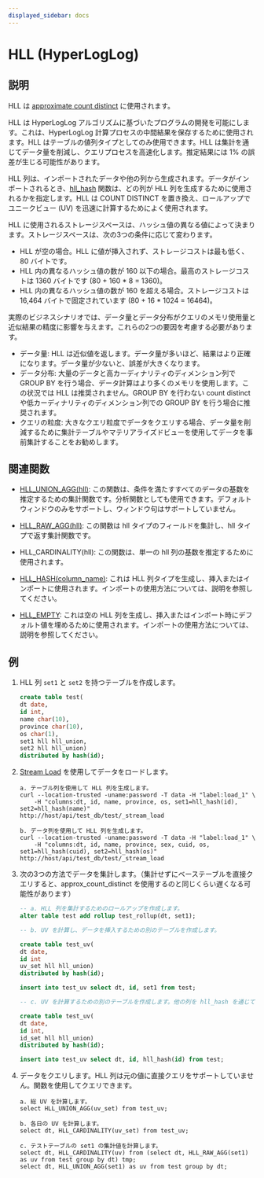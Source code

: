 ```yaml
---
displayed_sidebar: docs
---
```


# HLL (HyperLogLog)

## 説明

HLL は [approximate count distinct](../../../using_starrocks/distinct_values/Using_HLL.md) に使用されます。

HLL は HyperLogLog アルゴリズムに基づいたプログラムの開発を可能にします。これは、HyperLogLog 計算プロセスの中間結果を保存するために使用されます。HLL はテーブルの値列タイプとしてのみ使用できます。HLL は集計を通じてデータ量を削減し、クエリプロセスを高速化します。推定結果には 1% の誤差が生じる可能性があります。

HLL 列は、インポートされたデータや他の列から生成されます。データがインポートされるとき、[hll_hash](../../sql-functions/scalar-functions/hll_hash.md) 関数は、どの列が HLL 列を生成するために使用されるかを指定します。HLL は COUNT DISTINCT を置き換え、ロールアップでユニークビュー (UV) を迅速に計算するためによく使用されます。

HLL に使用されるストレージスペースは、ハッシュ値の異なる値によって決まります。ストレージスペースは、次の3つの条件に応じて変わります。

- HLL が空の場合。HLL に値が挿入されず、ストレージコストは最も低く、80 バイトです。
- HLL 内の異なるハッシュ値の数が 160 以下の場合。最高のストレージコストは 1360 バイトです (80 + 160 * 8 = 1360)。
- HLL 内の異なるハッシュ値の数が 160 を超える場合。ストレージコストは 16,464 バイトで固定されています (80 + 16 * 1024 = 16464)。

実際のビジネスシナリオでは、データ量とデータ分布がクエリのメモリ使用量と近似結果の精度に影響を与えます。これらの2つの要因を考慮する必要があります。

- データ量: HLL は近似値を返します。データ量が多いほど、結果はより正確になります。データ量が少ないと、誤差が大きくなります。
- データ分布: 大量のデータと高カーディナリティのディメンション列で GROUP BY を行う場合、データ計算はより多くのメモリを使用します。この状況では HLL は推奨されません。GROUP BY を行わない count distinct や低カーディナリティのディメンション列での GROUP BY を行う場合に推奨されます。
- クエリの粒度: 大きなクエリ粒度でデータをクエリする場合、データ量を削減するために集計テーブルやマテリアライズドビューを使用してデータを事前集計することをお勧めします。

## 関連関数

- [HLL_UNION_AGG(hll)](../../sql-functions/aggregate-functions/hll_union_agg.md): この関数は、条件を満たすすべてのデータの基数を推定するための集計関数です。分析関数としても使用できます。デフォルトウィンドウのみをサポートし、ウィンドウ句はサポートしていません。

- [HLL_RAW_AGG(hll)](../../sql-functions/aggregate-functions/hll_raw_agg.md): この関数は hll タイプのフィールドを集計し、hll タイプで返す集計関数です。

- HLL_CARDINALITY(hll): この関数は、単一の hll 列の基数を推定するために使用されます。

- [HLL_HASH(column_name)](../../sql-functions/scalar-functions/hll_hash.md): これは HLL 列タイプを生成し、挿入またはインポートに使用されます。インポートの使用方法については、説明を参照してください。

- [HLL_EMPTY](../../sql-functions/scalar-functions/hll_empty.md): これは空の HLL 列を生成し、挿入またはインポート時にデフォルト値を埋めるために使用されます。インポートの使用方法については、説明を参照してください。

## 例

1. HLL 列 `set1` と `set2` を持つテーブルを作成します。

    ```sql
    create table test(
    dt date,
    id int,
    name char(10),
    province char(10),
    os char(1),
    set1 hll hll_union,
    set2 hll hll_union)
    distributed by hash(id);
    ```

2. [Stream Load](../../../loading/StreamLoad.md) を使用してデータをロードします。

    ```plain text
    a. テーブル列を使用して HLL 列を生成します。
    curl --location-trusted -uname:password -T data -H "label:load_1" \
        -H "columns:dt, id, name, province, os, set1=hll_hash(id), set2=hll_hash(name)"
    http://host/api/test_db/test/_stream_load

    b. データ列を使用して HLL 列を生成します。
    curl --location-trusted -uname:password -T data -H "label:load_1" \
        -H "columns:dt, id, name, province, sex, cuid, os, set1=hll_hash(cuid), set2=hll_hash(os)"
    http://host/api/test_db/test/_stream_load
    ```

3. 次の3つの方法でデータを集計します。（集計せずにベーステーブルを直接クエリすると、approx_count_distinct を使用するのと同じくらい遅くなる可能性があります）

    ```sql
    -- a. HLL 列を集計するためのロールアップを作成します。
    alter table test add rollup test_rollup(dt, set1);

    -- b. UV を計算し、データを挿入するための別のテーブルを作成します。

    create table test_uv(
    dt date,
    id int
    uv_set hll hll_union)
    distributed by hash(id);

    insert into test_uv select dt, id, set1 from test;

    -- c. UV を計算するための別のテーブルを作成します。他の列を hll_hash を通じてテストし、データを挿入し、HLL 列を生成します。

    create table test_uv(
    dt date,
    id int,
    id_set hll hll_union)
    distributed by hash(id);

    insert into test_uv select dt, id, hll_hash(id) from test;
    ```

4. データをクエリします。HLL 列は元の値に直接クエリをサポートしていません。関数を使用してクエリできます。

    ```plain text
    a. 総 UV を計算します。
    select HLL_UNION_AGG(uv_set) from test_uv;

    b. 各日の UV を計算します。
    select dt, HLL_CARDINALITY(uv_set) from test_uv;

    c. テストテーブルの set1 の集計値を計算します。
    select dt, HLL_CARDINALITY(uv) from (select dt, HLL_RAW_AGG(set1) as uv from test group by dt) tmp;
    select dt, HLL_UNION_AGG(set1) as uv from test group by dt;
    ```